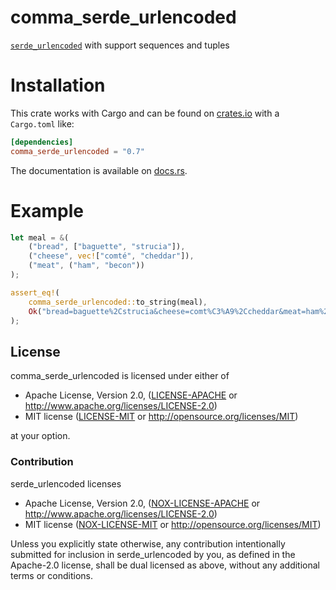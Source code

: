 comma_serde_urlencoded
======================

[`serde_urlencoded`] with support sequences and tuples

Installation
============

This crate works with Cargo and can be found on
[crates.io] with a `Cargo.toml` like:

```toml
[dependencies]
comma_serde_urlencoded = "0.7"
```

The documentation is available on [docs.rs].

[crates.io]: https://crates.io/crates/comma_serde_urlencoded
[docs.rs]: https://docs.rs/comma_serde_urlencoded/0.7.4/comma_serde_urlencoded/

Example
=======

```rust
let meal = &(
    ("bread", ["baguette", "strucia"]),
    ("cheese", vec!["comté", "cheddar"]),
    ("meat", ("ham", "becon"))
);

assert_eq!(
    comma_serde_urlencoded::to_string(meal),
    Ok("bread=baguette%2Cstrucia&cheese=comt%C3%A9%2Ccheddar&meat=ham%2Cbecon".to_owned())
);
```

## License

comma_serde_urlencoded is licensed under either of

 * Apache License, Version 2.0, ([LICENSE-APACHE](LICENSE-APACHE) or
   http://www.apache.org/licenses/LICENSE-2.0)
 * MIT license ([LICENSE-MIT](LICENSE-MIT) or
   http://opensource.org/licenses/MIT)

at your option.

### Contribution

serde_urlencoded licenses

 * Apache License, Version 2.0, ([NOX-LICENSE-APACHE](NOX-LICENSE-APACHE) or
   http://www.apache.org/licenses/LICENSE-2.0)
 * MIT license ([NOX-LICENSE-MIT](NOX-LICENSE-MIT) or
   http://opensource.org/licenses/MIT)

Unless you explicitly state otherwise, any contribution intentionally submitted
for inclusion in serde_urlencoded by you, as defined in the Apache-2.0 license,
shall be dual licensed as above, without any additional terms or conditions.

[`serde_urlencoded`]: https://github.com/nox/serde_urlencoded

